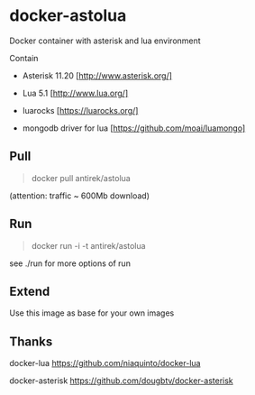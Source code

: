 # docker-astolua

Docker container with asterisk and lua environment

Contain

- Asterisk 11.20 [http://www.asterisk.org/]

- Lua 5.1 [http://www.lua.org/]

- luarocks [https://luarocks.org/]

- mongodb driver for lua [https://github.com/moai/luamongo]



## Pull

> docker pull antirek/astolua

(attention: traffic ~ 600Mb download)



## Run

> docker run -i -t antirek/astolua

see ./run for more options of run



## Extend

Use this image as base for your own images




## Thanks

docker-lua https://github.com/niaquinto/docker-lua

docker-asterisk https://github.com/dougbtv/docker-asterisk